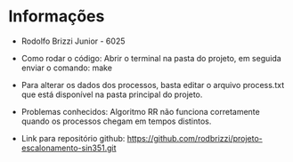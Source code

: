 # Informações

- Rodolfo Brizzi Junior - 6025

- Como rodar o código:
Abrir o terminal na pasta do projeto, em seguida enviar o comando: make
- Para alterar os dados dos processos, basta editar o arquivo process.txt que está disponível na pasta principal do projeto.

- Problemas conhecidos:
Algoritmo RR não funciona corretamente quando os processos chegam em tempos distintos.

- Link para repositório github:
https://github.com/rodbrizzi/projeto-escalonamento-sin351.git
